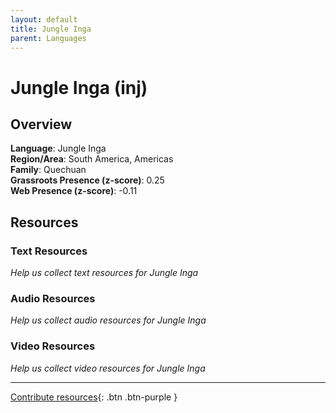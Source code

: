 ```yaml
---
layout: default
title: Jungle Inga
parent: Languages
---
```


# Jungle Inga (inj)

## Overview

**Language**: Jungle Inga  
**Region/Area**: South America, Americas  
**Family**: Quechuan  
**Grassroots Presence (z-score)**: 0.25  
**Web Presence (z-score)**: -0.11  

## Resources

### Text Resources
*Help us collect text resources for Jungle Inga*

### Audio Resources
*Help us collect audio resources for Jungle Inga*

### Video Resources
*Help us collect video resources for Jungle Inga*

---

[Contribute resources](https://forms.office.com/e/1SfLJx3u1r){: .btn .btn-purple }
